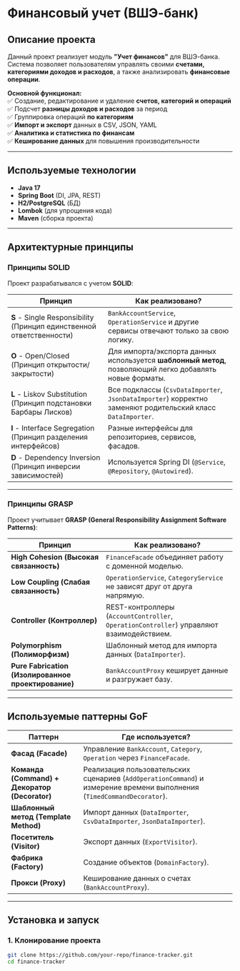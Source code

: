 # Финансовый учет (ВШЭ-банк)

## Описание проекта
Данный проект реализует модуль **"Учет финансов"** для ВШЭ-банка.  
Система позволяет пользователям управлять своими **счетами, категориями доходов и расходов**, а также анализировать **финансовые операции**.

**Основной функционал:**  
✅ Создание, редактирование и удаление **счетов, категорий и операций**  
✅ Подсчет **разницы доходов и расходов** за период  
✅ Группировка операций **по категориям**  
✅ **Импорт и экспорт** данных в CSV, JSON, YAML  
✅ **Аналитика и статистика по финансам**  
✅ **Кеширование данных** для повышения производительности

---

## Используемые технологии
- **Java 17**
- **Spring Boot** (DI, JPA, REST)
- **H2/PostgreSQL** (БД)
- **Lombok** (для упрощения кода)
- **Maven** (сборка проекта)

---

## Архитектурные принципы

### **Принципы SOLID**
Проект разрабатывался с учетом **SOLID**:

| Принцип | Как реализовано? |
|---------|-----------------|
| **S** - Single Responsibility (Принцип единственной ответственности) | `BankAccountService`, `OperationService` и другие сервисы отвечают только за свою логику. |
| **O** - Open/Closed (Принцип открытости/закрытости) | Для импорта/экспорта данных используется **шаблонный метод**, позволяющий легко добавлять новые форматы. |
| **L** - Liskov Substitution (Принцип подстановки Барбары Лисков) | Все подклассы (`CsvDataImporter`, `JsonDataImporter`) корректно заменяют родительский класс `DataImporter`. |
| **I** - Interface Segregation (Принцип разделения интерфейсов) | Разные интерфейсы для репозиториев, сервисов, фасадов. |
| **D** - Dependency Inversion (Принцип инверсии зависимостей) | Используется Spring DI (`@Service`, `@Repository`, `@Autowired`). |

---

### **Принципы GRASP**
Проект учитывает **GRASP (General Responsibility Assignment Software Patterns)**:

| Принцип | Как реализовано? |
|---------|-----------------|
| **High Cohesion (Высокая связанность)** | `FinanceFacade` объединяет работу с доменной моделью. |
| **Low Coupling (Слабая связанность)** | `OperationService`, `CategoryService` не зависят друг от друга напрямую. |
| **Controller (Контроллер)** | REST-контроллеры (`AccountController`, `OperationController`) управляют взаимодействием. |
| **Polymorphism (Полиморфизм)** | Шаблонный метод для импорта данных (`DataImporter`). |
| **Pure Fabrication (Изолированное проектирование)** | `BankAccountProxy` кеширует данные и разгружает базу. |

---

## Используемые паттерны GoF

| Паттерн         | Где используется? |
|----------------|----------------|
| **Фасад (Facade)** | Управление `BankAccount`, `Category`, `Operation` через `FinanceFacade`. |
| **Команда (Command) + Декоратор (Decorator)** | Реализация пользовательских сценариев (`AddOperationCommand`) и измерение времени выполнения (`TimedCommandDecorator`). |
| **Шаблонный метод (Template Method)** | Импорт данных (`DataImporter`, `CsvDataImporter`, `JsonDataImporter`). |
| **Посетитель (Visitor)** | Экспорт данных (`ExportVisitor`). |
| **Фабрика (Factory)** | Создание объектов (`DomainFactory`). |
| **Прокси (Proxy)** | Кеширование данных о счетах (`BankAccountProxy`). |

---

## Установка и запуск
### 1. **Клонирование проекта**
```sh
git clone https://github.com/your-repo/finance-tracker.git
cd finance-tracker
